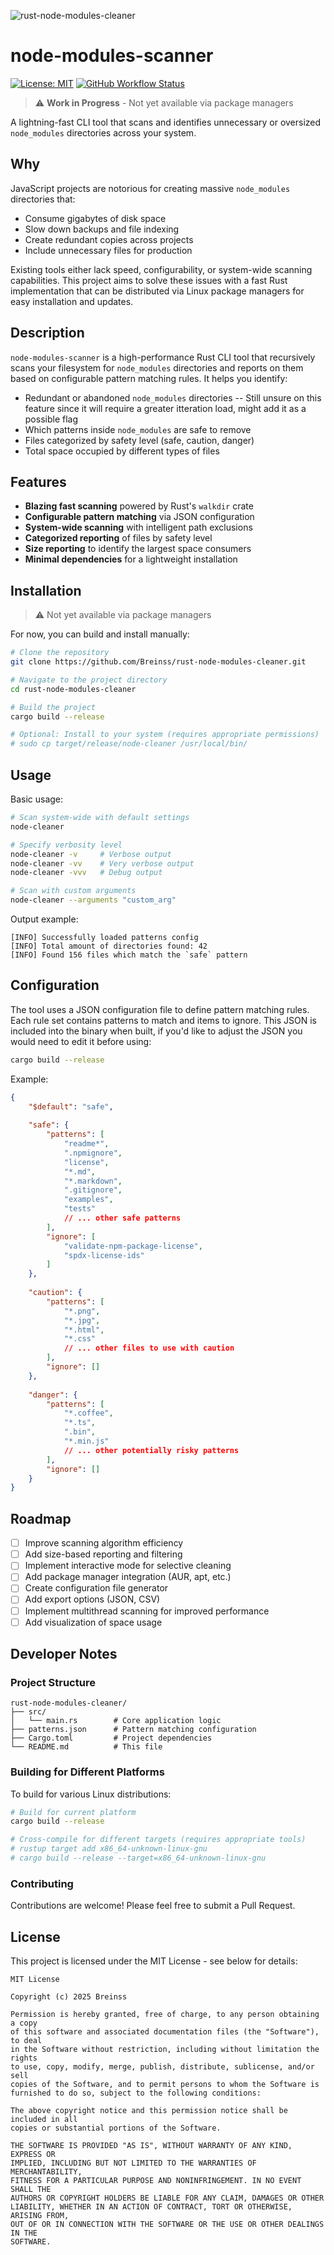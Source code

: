 ![rust-node-modules-cleaner](https://videos.openai.com/vg-assets/assets%2Ftask_01jvhztgdtetbvzq0tn5c7bc5a%2F1747581831_img_3.webp?st=2025-05-18T13%3A38%3A59Z&se=2025-05-24T14%3A38%3A59Z&sks=b&skt=2025-05-18T13%3A38%3A59Z&ske=2025-05-24T14%3A38%3A59Z&sktid=a48cca56-e6da-484e-a814-9c849652bcb3&skoid=8ebb0df1-a278-4e2e-9c20-f2d373479b3a&skv=2019-02-02&sv=2018-11-09&sr=b&sp=r&spr=https%2Chttp&sig=BtRRUebicpWDwnPBNk8pUasRzJE04QTegMcBnMbDXLM%3D&az=oaivgprodscus)


# node-modules-scanner

[![License: MIT](https://img.shields.io/badge/License-MIT-yellow.svg)](https://opensource.org/licenses/MIT)
[![GitHub Workflow Status](https://img.shields.io/badge/status-WIP-orange)](https://github.com/Breinss/rust-node-modules-cleaner)


> ⚠️ **Work in Progress** - Not yet available via package managers

A lightning-fast CLI tool that scans and identifies unnecessary or oversized `node_modules` directories across your system.

## Why

JavaScript projects are notorious for creating massive `node_modules` directories that:

- Consume gigabytes of disk space
- Slow down backups and file indexing
- Create redundant copies across projects
- Include unnecessary files for production

Existing tools either lack speed, configurability, or system-wide scanning capabilities. This project aims to solve these issues with a fast Rust implementation that can be distributed via Linux package managers for easy installation and updates.

## Description

`node-modules-scanner` is a high-performance Rust CLI tool that recursively scans your filesystem for `node_modules` directories and reports on them based on configurable pattern matching rules. It helps you identify:

- Redundant or abandoned `node_modules` directories -- Still unsure on this feature since it will require a greater itteration load, might add it as a possible flag 
- Which patterns inside `node_modules` are safe to remove
- Files categorized by safety level (safe, caution, danger)
- Total space occupied by different types of files

## Features

- **Blazing fast scanning** powered by Rust's `walkdir` crate
- **Configurable pattern matching** via JSON configuration
- **System-wide scanning** with intelligent path exclusions
- **Categorized reporting** of files by safety level
- **Size reporting** to identify the largest space consumers
- **Minimal dependencies** for a lightweight installation

## Installation

> ⚠️ Not yet available via package managers

For now, you can build and install manually:

```bash
# Clone the repository
git clone https://github.com/Breinss/rust-node-modules-cleaner.git

# Navigate to the project directory
cd rust-node-modules-cleaner

# Build the project
cargo build --release

# Optional: Install to your system (requires appropriate permissions)
# sudo cp target/release/node-cleaner /usr/local/bin/
```

## Usage

Basic usage:

```bash
# Scan system-wide with default settings
node-cleaner

# Specify verbosity level
node-cleaner -v     # Verbose output
node-cleaner -vv    # Very verbose output
node-cleaner -vvv   # Debug output

# Scan with custom arguments
node-cleaner --arguments "custom_arg"
```

Output example:

```
[INFO] Successfully loaded patterns config
[INFO] Total amount of directories found: 42
[INFO] Found 156 files which match the `safe` pattern
```

## Configuration

The tool uses a JSON configuration file to define pattern matching rules. Each rule set contains patterns to match and items to ignore.
This JSON is included into the binary when built, if you'd like to adjust the JSON you would need to edit it before using:

```bash
cargo build --release
```
Example:

```json
{
    "$default": "safe",
    
    "safe": {
        "patterns": [
            "readme*",
            ".npmignore",
            "license",
            "*.md",
            "*.markdown",
            ".gitignore",
            "examples",
            "tests"
            // ... other safe patterns
        ],
        "ignore": [
            "validate-npm-package-license",
            "spdx-license-ids"
        ]
    },
    
    "caution": {
        "patterns": [
            "*.png",
            "*.jpg",
            "*.html",
            "*.css"
            // ... other files to use with caution
        ],
        "ignore": []
    },
    
    "danger": {
        "patterns": [
            "*.coffee",
            "*.ts",
            ".bin",
            "*.min.js"
            // ... other potentially risky patterns
        ],
        "ignore": []
    }
}
```

## Roadmap

- [ ] Improve scanning algorithm efficiency
- [ ] Add size-based reporting and filtering
- [ ] Implement interactive mode for selective cleaning
- [ ] Add package manager integration (AUR, apt, etc.)
- [ ] Create configuration file generator
- [ ] Add export options (JSON, CSV)
- [ ] Implement multithread scanning for improved performance
- [ ] Add visualization of space usage

## Developer Notes

### Project Structure

```
rust-node-modules-cleaner/
├── src/
│   └── main.rs        # Core application logic
├── patterns.json      # Pattern matching configuration
├── Cargo.toml         # Project dependencies
└── README.md          # This file
```

### Building for Different Platforms

To build for various Linux distributions:

```bash
# Build for current platform
cargo build --release

# Cross-compile for different targets (requires appropriate tools)
# rustup target add x86_64-unknown-linux-gnu
# cargo build --release --target=x86_64-unknown-linux-gnu
```

### Contributing

Contributions are welcome! Please feel free to submit a Pull Request.

## License

This project is licensed under the MIT License - see below for details:

```
MIT License

Copyright (c) 2025 Breinss

Permission is hereby granted, free of charge, to any person obtaining a copy
of this software and associated documentation files (the "Software"), to deal
in the Software without restriction, including without limitation the rights
to use, copy, modify, merge, publish, distribute, sublicense, and/or sell
copies of the Software, and to permit persons to whom the Software is
furnished to do so, subject to the following conditions:

The above copyright notice and this permission notice shall be included in all
copies or substantial portions of the Software.

THE SOFTWARE IS PROVIDED "AS IS", WITHOUT WARRANTY OF ANY KIND, EXPRESS OR
IMPLIED, INCLUDING BUT NOT LIMITED TO THE WARRANTIES OF MERCHANTABILITY,
FITNESS FOR A PARTICULAR PURPOSE AND NONINFRINGEMENT. IN NO EVENT SHALL THE
AUTHORS OR COPYRIGHT HOLDERS BE LIABLE FOR ANY CLAIM, DAMAGES OR OTHER
LIABILITY, WHETHER IN AN ACTION OF CONTRACT, TORT OR OTHERWISE, ARISING FROM,
OUT OF OR IN CONNECTION WITH THE SOFTWARE OR THE USE OR OTHER DEALINGS IN THE
SOFTWARE.
```
